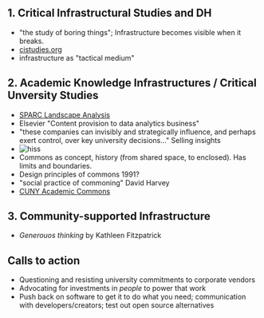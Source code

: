 ## 1. Critical Infrastructural Studies and DH
  - "the study of boring things"; Infrastructure becomes visible when it breaks.
  - [cistudies.org](https://cistudies.org)
  - infrastructure as "tactical medium"

## 2. Academic Knowledge Infrastructures / Critical Unversity Studies
  - [SPARC Landscape Analysis](https://sparcopen.org/our-work/landscape-analysis/)
  - Elsevier "Content provision to data analytics business"
  - "these companies can invisibly and strategically influence, and perhaps exert control, over key university decisions..." Selling insights
  - ![hiss](https://media.giphy.com/media/l0MYKBx3N6VCrFwaI/giphy.gif "Stefan Hiss")
  - Commons as concept, history (from shared space, to enclosed). Has limits and boundaries.
  - Design principles of commons 1991?
  - "social practice of commoning" David Harvey
  - [CUNY Academic Commons](https://commons.gc.cuny.edu/)
## 3. Community-supported Infrastructure
  - *Generouos thinking* by Kathleen Fitzpatrick
  
## Calls to action
  - Questioning and resisting university commitments to corporate vendors
  - Advocating for investments in *people* to power that work
  - Push back on software to get it to do what you need; communication with developers/creators; test out open source alternatives
 
